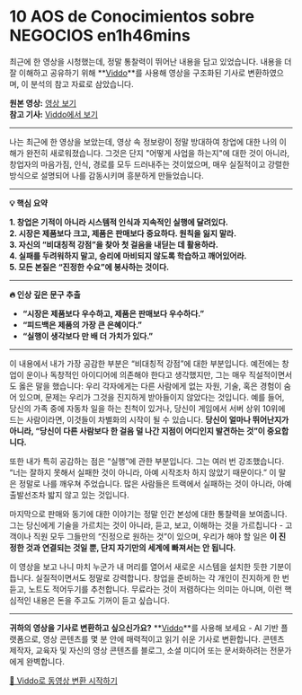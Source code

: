 # 10 AOS de Conocimientos sobre NEGOCIOS en1h46mins

최근에 한 영상을 시청했는데, 정말 통찰력이 뛰어난 내용을 담고 있었습니다. 내용을 더 잘 이해하고 공유하기 위해 **[Viddo](https://viddo.pro/)**를 사용해 영상을 구조화된 기사로 변환하였으며, 이 분석의 참고 자료로 삼았습니다.

**원본 영상:** [영상 보기](https://www.youtube.com/watch?v=lHlf98ildiY)  
**참고 기사:** [Viddo에서 보기](https://viddo.pro/zh/video-result/ff77b723-e0d5-4c6b-86aa-f7b4ca13fd96)

---

나는 최근에 한 영상을 보았는데, 영상 속 정보량이 정말 방대하여 창업에 대한 나의 이해가 완전히 새로워졌습니다. 그것은 단지 "어떻게 사업을 하는지"에 대한 것이 아니라, 창업자의 마음가짐, 인식, 경로를 모두 드러내주는 것이었으며, 매우 실질적이고 강렬한 방식으로 설명되어 나를 감동시키며 흥분하게 만들었습니다.

---

**💡 핵심 요약**

**1. 창업은 기적이 아니라 시스템적 인식과 지속적인 실행에 달려있다.**  
**2. 시장은 제품보다 크고, 제품은 판매보다 중요하다. 원칙을 잃지 말라.**  
**3. 자신의 “비대칭적 강점”을 찾아 첫 걸음을 내딛는 데 활용하라.**  
**4. 실패를 두려워하지 말고, 승리에 마비되지 않도록 학습하고 깨어있어라.**  
**5. 모든 본질은 “진정한 수요”에 봉사하는 것이다.**

---

**🔥 인상 깊은 문구 추출**

- **“시장은 제품보다 우수하고, 제품은 판매보다 우수하다.”**  
- **“피드백은 제품의 가장 큰 은혜이다.”**  
- **“실행이 생각보다 만 배 더 가치가 있다.”**

---

이 내용에서 내가 가장 공감한 부분은 “비대칭적 강점”에 대한 부분입니다. 예전에는 창업이 운이나 독창적인 아이디어에 의존해야 한다고 생각했지만, 그는 매우 직설적이면서도 옳은 말을 했습니다: 우리 각자에게는 다른 사람에게 없는 자원, 기술, 혹은 경험이 숨어 있으며, 문제는 우리가 그것을 진지하게 받아들이지 않았다는 것입니다. 예를 들어, 당신의 가족 중에 자동차 일을 하는 친척이 있거나, 당신이 게임에서 서버 상위 10위에 드는 사람이라면, 이것들이 차별화의 시작이 될 수 있습니다. **당신이 얼마나 뛰어난지가 아니라, “당신이 다른 사람보다 한 걸음 덜 나간 지점이 어디인지 발견하는 것”이 중요합니다.**

또한 내가 특히 공감하는 점은 “실행”에 관한 부분입니다. 그는 여러 번 강조했습니다. “너는 잘하지 못해서 실패한 것이 아니라, 아예 시작조차 하지 않았기 때문이다.” 이 말은 정말로 나를 깨우쳐 주었습니다. 많은 사람들은 트랙에서 실패하는 것이 아니라, 아예 출발선조차 밟지 않고 있는 것입니다.

마지막으로 판매와 동기에 대한 이야기는 정말 인간 본성에 대한 통찰력을 보여줍니다. 그는 당신에게 기술을 가르치는 것이 아니라, 듣고, 보고, 이해하는 것을 가르칩니다 - 고객이나 직원 모두 그들만의 “진정으로 원하는 것”이 있으며, 우리가 해야 할 일은 **이 진정한 것과 연결되는 것일 뿐, 단지 자기만의 세계에 빠져서는 안 됩니다.**

이 영상을 보고 나니 마치 누군가 내 머리를 열어서 새로운 시스템을 설치한 듯한 기분이 듭니다. 실질적이면서도 정말로 강력합니다. 창업을 준비하는 각 개인이 진지하게 한 번 듣고, 노트도 적어두기를 추천합니다. 무료라는 것이 저렴하다는 의미는 아니며, 이런 핵심적인 내용은 돈을 주고도 기꺼이 듣고 싶습니다.

---

**귀하의 영상을 기사로 변환하고 싶으신가요?** **[Viddo](https://viddo.pro/)**를 사용해 보세요 - AI 기반 플랫폼으로, 영상 콘텐츠를 몇 분 안에 매력적이고 읽기 쉬운 기사로 변환합니다. 콘텐츠 제작자, 교육자 및 자신의 영상 콘텐츠를 블로그, 소셜 미디어 또는 문서화하려는 전문가에게 완벽합니다.

[🚀 Viddo로 동영상 변환 시작하기](https://viddo.pro/)